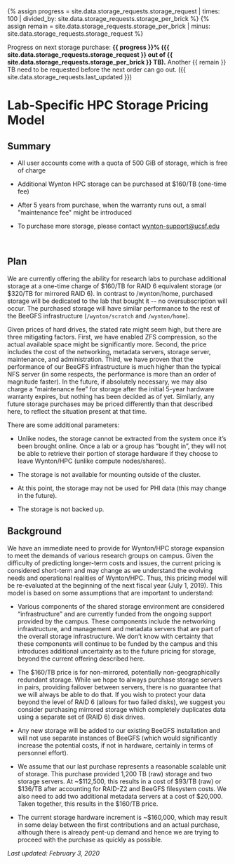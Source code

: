 <div class="alert alert-info" role="alert" style="margin-top: 3ex; margin-bottom: 3ex;">
{% assign progress = site.data.storage_requests.storage_request | times: 100 | divided_by: site.data.storage_requests.storage_per_brick %}
{% assign remain = site.data.storage_requests.storage_per_brick | minus: site.data.storage_requests.storage_request %}

Progress on next storage purchase: <strong>{{ progress }}% ({{ site.data.storage_requests.storage_request }} out of {{ site.data.storage_requests.storage_per_brick }} TB).</strong> Another {{ remain }} TB need to be requested before the next order can go out.
({{ site.data.storage_requests.last_updated }})
</div>

# Lab-Specific HPC Storage Pricing Model


## Summary

* All user accounts come with a quota of 500 GiB of storage, which is free of charge

* Additional Wynton HPC storage can be purchased at $160/TB (one-time fee)

* After 5 years from purchase, when the warranty runs out, a small "maintenance fee" might be introduced

* To purchase more storage, please contact [wynton-support@ucsf.edu](mailto:wynton-support@ucsf.edu?subject=Request%20to%20purchase%20dedicated%20storage)

<br>


## Plan

We are currently offering the ability for research labs to purchase additional storage at a one-time charge of $160/TB for RAID 6 equivalent storage (or $320/TB for mirrored RAID 6).  In contrast to /wynton/home, purchased storage will be dedicated to the lab that bought it -- no oversubscription will occur.  The purchased storage will have similar performance to the rest of the BeeGFS infrastructure (`/wynton/scratch` and `/wynton/home`).

Given prices of hard drives, the stated rate might seem high, but there are three mitigating factors. First, we have enabled ZFS compression, so the actual available space might be significantly more. Second, the price includes the cost of the networking, metadata servers, storage server, maintenance, and administration. Third, we have proven that the performance of our BeeGFS infrastructure is much higher than the typical NFS server (in some respects, the performance is more than an order of magnitude faster). In the future, if absolutely necessary, we may also charge a “maintenance fee” for storage after the initial 5-year hardware warranty expires, but nothing has been decided as of yet. Similarly, any future storage purchases may be priced differently than that described here, to reflect the situation present at that time.

There are some additional parameters:

* Unlike nodes, the storage cannot be extracted from the system once it’s been brought online. Once a lab or a group has “bought in”, they will not be able to retrieve their portion of storage hardware if they choose to leave Wynton/HPC (unlike compute nodes/shares).

* The storage is not available for mounting outside of the cluster.

* At this point, the storage may not be used for PHI data (this may change in the future).

* The storage is not backed up.


## Background

We have an immediate need to provide for Wynton/HPC storage expansion to meet the demands of various research groups on campus. Given the difficulty of predicting longer-term costs and issues, the current pricing is considered short-term and may change as we understand the evolving needs and operational realities of Wynton/HPC. Thus, this pricing model will be re-evaluated at the beginning of the next fiscal year (July 1, 2019). This model is based on some assumptions that are important to understand:

* Various components of the shared storage environment are considered “infrastructure” and are currently funded from the ongoing support provided by the campus.  These components include the networking infrastructure, and management and metadata servers that are part of the overall storage infrastructure. We don’t know with certainty that these components will continue to be funded by the campus and this introduces additional uncertainty as to the future pricing for storage, beyond the current offering described here.

* The $160/TB price is for non-mirrored, potentially non-geographically redundant storage.  While we hope to always purchase storage servers in pairs, providing failover between servers, there is no guarantee that we will always be able to do that. If you wish to protect your data beyond the level of RAID 6 (allows for two failed disks), we suggest you consider purchasing mirrored storage which completely duplicates data using a separate set of (RAID 6) disk drives.

* Any new storage will be added to our existing BeeGFS installation and will not use separate instances of BeeGFS (which would significantly increase the potential costs, if not in hardware, certainly in terms of personnel effort).

* We assume that our last purchase represents a reasonable scalable unit of storage.  This purchase provided 1,200 TB (raw) storage and two storage servers.  At ~$112,500, this results in a cost of $93/TB (raw) or $136/TB after accounting for RAID-Z2 and BeeGFS filesystem costs. We also need to add two additional metadata servers at a cost of $20,000. Taken together, this results in the $160/TB price.

* The current storage hardware increment is ~$160,000, which may result in some delay between the first contributions and an actual purchase, although there is already pent-up demand and hence we are trying to proceed with the purchase as quickly as possible.


_Last updated: February 3, 2020_

